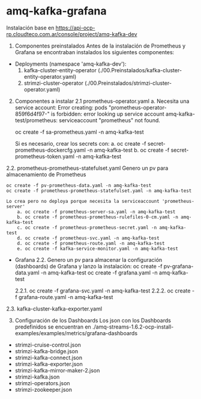 # amq-kafka-grafana

Instalación base en https://api-ocp-rp.cloudteco.com.ar/console/project/amq-kafka-dev

1. Componentes preinstalados 
Antes de la instalación de Prometheus y Grafana se encontraban instalados los siguientes componentes: 

- Deployments (namespace 'amq-kafka-dev'):
    1. kafka-cluster-entity-operator (./00.Preinstalados/kafka-cluster-entity-operator.yaml)
    2. strimzi-cluster-operator (./00.Preinstalados/strimzi-cluster-operator.yaml)


2. Componentes a instalar
2.1 prometheus-operator.yaml
    a. Necesita una service account:
    Error creating: pods "prometheus-operator-859f6d4f97-" is forbidden: error looking up service account amq-kafka-test/prometheus: serviceaccount "prometheus" not found.
    
    oc create -f sa-prometheus.yaml -n amq-kafka-test
    
    Si es necesario, crear los secrets con:
        a. oc create -f secret-prometheus-dockercfg.yaml -n amq-kafka-test
        b. oc create -f secret-prometheus-token.yaml -n amq-kafka-test
    
2.2. prometheus-prometheus-statefulset.yaml
    Genero un pv para almacenamiento de Prometheus
    
    oc create -f pv-prometheus-data.yaml -n amq-kafka-test
    oc create -f prometheus-prometheus-statefulset.yaml -n amq-kafka-test
   
    Lo crea pero no deploya porque necesita la serviceaccount 'prometheus-server'
        a. oc create -f prometheus-server-sa.yaml -n amq-kafka-test
        b. oc create -f prometheus-prometheus-rulefiles-0-cm.yaml -n amq-kafka-test
        c. oc create -f prometheus-prometheus-secret.yaml -n amq-kafka-test
        d. oc create -f prometheus-svc.yaml -n amq-kafka-test
        d. oc create -f prometheus-route.yaml -n amq-kafka-test
        e. oc create -f kafka-service-monitor.yaml -n amq-kafka-test

- Grafana
2.2. 
    Genero un pv para almacenar la configuración (dashboards) de Grafana y lanzo la instalación:
    oc create -f pv-grafana-data.yaml -n amq-kafka-test
    oc create -f grafana.yaml -n amq-kafka-test
    
    2.2.1. oc create -f grafana-svc.yaml -n amq-kafka-test
    2.2.2. oc create -f grafana-route.yaml -n amq-kafka-test

2.3. kafka-cluster-kafka-exporter.yaml


3. Configuración de los Dashboards
Los json con los Dashboards predefinidos se encuentran en ./amq-streams-1.6.2-ocp-install-examples/examples/metrics/grafana-dashboards
- strimzi-cruise-control.json
- strimzi-kafka-bridge.json
- strimzi-kafka-connect.json
- strimzi-kafka-exporter.json
- strimzi-kafka-mirror-maker-2.json
- strimzi-kafka.json
- strimzi-operators.json
- strimzi-zookeeper.json